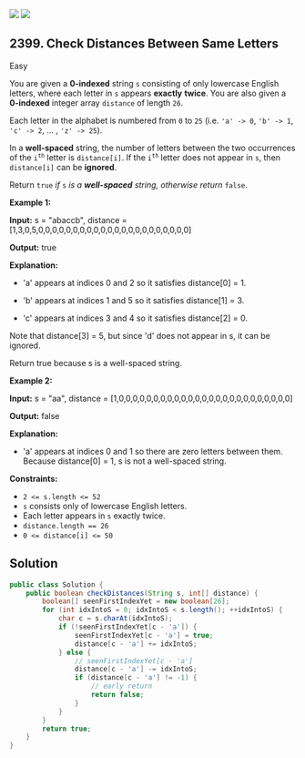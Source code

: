 [![](https://img.shields.io/github/stars/javadev/LeetCode-in-Java?label=Stars&style=flat-square)](https://github.com/javadev/LeetCode-in-Java)
[![](https://img.shields.io/github/forks/javadev/LeetCode-in-Java?label=Fork%20me%20on%20GitHub%20&style=flat-square)](https://github.com/javadev/LeetCode-in-Java/fork)

## 2399\. Check Distances Between Same Letters

Easy

You are given a **0-indexed** string `s` consisting of only lowercase English letters, where each letter in `s` appears **exactly** **twice**. You are also given a **0-indexed** integer array `distance` of length `26`.

Each letter in the alphabet is numbered from `0` to `25` (i.e. `'a' -> 0`, `'b' -> 1`, `'c' -> 2`, ... , `'z' -> 25`).

In a **well-spaced** string, the number of letters between the two occurrences of the <code>i<sup>th</sup></code> letter is `distance[i]`. If the <code>i<sup>th</sup></code> letter does not appear in `s`, then `distance[i]` can be **ignored**.

Return `true` _if_ `s` _is a **well-spaced** string, otherwise return_ `false`.

**Example 1:**

**Input:** s = "abaccb", distance = [1,3,0,5,0,0,0,0,0,0,0,0,0,0,0,0,0,0,0,0,0,0,0,0,0,0]

**Output:** true

**Explanation:**

- 'a' appears at indices 0 and 2 so it satisfies distance[0] = 1.

- 'b' appears at indices 1 and 5 so it satisfies distance[1] = 3.

- 'c' appears at indices 3 and 4 so it satisfies distance[2] = 0.

Note that distance[3] = 5, but since 'd' does not appear in s, it can be ignored.

Return true because s is a well-spaced string. 

**Example 2:**

**Input:** s = "aa", distance = [1,0,0,0,0,0,0,0,0,0,0,0,0,0,0,0,0,0,0,0,0,0,0,0,0,0]

**Output:** false

**Explanation:**

- 'a' appears at indices 0 and 1 so there are zero letters between them. Because distance[0] = 1, s is not a well-spaced string. 

**Constraints:**

*   `2 <= s.length <= 52`
*   `s` consists only of lowercase English letters.
*   Each letter appears in `s` exactly twice.
*   `distance.length == 26`
*   `0 <= distance[i] <= 50`

## Solution

```java
public class Solution {
    public boolean checkDistances(String s, int[] distance) {
        boolean[] seenFirstIndexYet = new boolean[26];
        for (int idxIntoS = 0; idxIntoS < s.length(); ++idxIntoS) {
            char c = s.charAt(idxIntoS);
            if (!seenFirstIndexYet[c - 'a']) {
                seenFirstIndexYet[c - 'a'] = true;
                distance[c - 'a'] += idxIntoS;
            } else {
                // seenFirstIndexYet[c - 'a']
                distance[c - 'a'] -= idxIntoS;
                if (distance[c - 'a'] != -1) {
                    // early return
                    return false;
                }
            }
        }
        return true;
    }
}
```